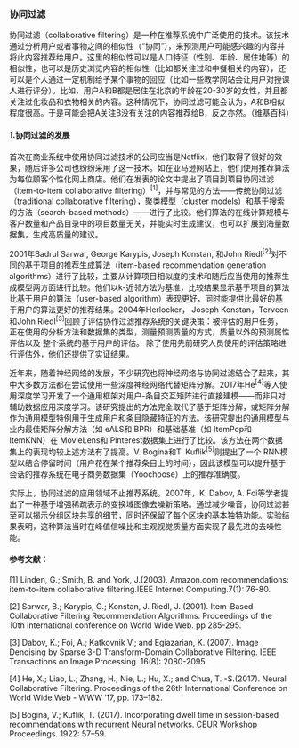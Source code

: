 ### 协同过滤
协同过滤（collaborative filtering）是一种在推荐系统中广泛使用的技术。该技术通过分析用户或者事物之间的相似性（“协同”），来预测用户可能感兴趣的内容并将此内容推荐给用户。这里的相似性可以是人口特征（性别、年龄、居住地等）的相似性，也可以是历史浏览内容的相似性（比如都关注过和中餐相关的内容），还可以是个人通过一定机制给予某个事物的回应（比如一些教学网站会让用户对授课人进行评分）。比如，用户A和B都是居住在北京的年龄在20-30岁的女性，并且都关注过化妆品和衣物相关的内容。这种情况下，协同过滤可能会认为，A和B相似程度很高。于是可能会把A关注B没有关注的内容推荐给B，反之亦然。（维基百科）

#### 1.协同过滤的发展
首次在商业系统中使用协同过滤技术的公司应当是Netflix，他们取得了很好的效果，随后许多公司也纷纷采用了这一技术。如在亚马逊网站上，他们使用推荐算法为每位顾客个性化网上商店。他们在发表的论文中提出了项目到项目协同过滤（item-to-item collaborative filtering）<sup>[1]</sup>，并与常见的方法——传统协同过滤（traditional collaborative filtering），聚类模型（cluster models）和基于搜索的方法（search-based methods）——进行了比较。他们算法的在线计算规模与客户数量和产品目录中的项目数量无关，并能实时生成建议，也可以扩展到海量数据集，生成高质量的建议。

2001年Badrul Sarwar, George Karypis, Joseph Konstan, 和John Riedl<sup>[2]</sup>对不同的基于项目的推荐生成算法（item-based recommendation generation algorithms）进行了比较，主要从计算项目相似度的技术和随后应当使用的推荐生成模型两方面进行比较。他们以k-近邻方法为基准，比较结果显示基于项目的算法比基于用户的算法（user-based algorithm）表现更好，同时能提供比最好的基于用户的算法更好的推荐结果。2004年Herlocker， Joseph Konstan，Terveen和John Riedl<sup>[3]</sup>回顾了评估协作过滤推荐系统的关键决策：被评估的用户任务，正在使用的分析方法和数据集的类型，测量预测质量的方式，质量以外的预测属性评估以及 整个系统的基于用户的评估。 除了使用先前研究人员使用的评估策略进行评估外，他们还提供了实证结果。

近年来，随着神经网络的发展，不少研究也将神经网络与协同过滤结合了起来，其中大多数方法都在尝试使用一些深度神经网络代替矩阵分解。2017年He<sup>[4]</sup>等人使用深度学习开发了一个通用框架对用户-条目交互矩阵进行直接建模——而非只对辅助数据应用深度学习。该研究提出的方法完全取代了基于矩阵分解，或矩阵分解作为通用模型特例用于生成用户和条目隐藏特征的方法。该研究提出的通用模型与业内最佳矩阵分解方法（如 eALS和 BPR）和基础基准（如 ItemPop和 ItemKNN）在 MovieLens和 Pinterest数据集上进行了比较。该方法在两个数据集上的表现均较上述方法有了提高。V. Bogina和T. Kuflik<sup>[5]</sup>则提出了一个 RNN模型以结合停留时间（用户花在某个推荐条目上的时间），因此该模型可以提升基于会话的推荐系统在电子商务数据集（Yoochoose）上的推荐准确度。

实际上，协同过滤的应用领域不止推荐系统。2007年，K. Dabov, A. Foi等学者提出了一种基于增强稀疏表示的变换域图像去噪新策略。通过减少噪音，协同过滤甚至可以揭示分组区块共享的细节，同时还保留了每个区块的基本独特功能。实验结果表明，这种算法当时在峰值信噪比和主观视觉质量方面实现了最先进的去噪性能。




#### 参考文献：
[1] Linden, G.; Smith, B. and York, J.(2003). Amazon.com recommendations: item-to-item collaborative filtering.IEEE Internet Computing.7(1): 76-80.

[2] Sarwar, B.; Karypis, G.; Konstan, J. Riedl, J. (2001). Item-Based Collaborative Filtering Recommendation Algorithms. Proceedings of the 10th international conference on World Wide Web. pp 285-295.

[3] Dabov, K.; Foi, A.; Katkovnik V.; and Egiazarian, K. (2007). Image Denoising by Sparse 3-D Transform-Domain Collaborative Filtering. IEEE Transactions on Image Processing. 16(8): 2080-2095.

[4] He, X.; Liao, L.; Zhang, H.; Nie, L.; Hu, X.; and Chua, T. -S.(2017). Neural Collaborative Filtering. Proceedings of the 26th International Conference on World Wide Web - WWW ’17, pp. 173–182.

[5] Bogina, V.; Kuflik, T. (2017). Incorporating dwell time in session-based recommendations with recurrent Neural networks. CEUR Workshop Proceedings. 1922: 57–59.
